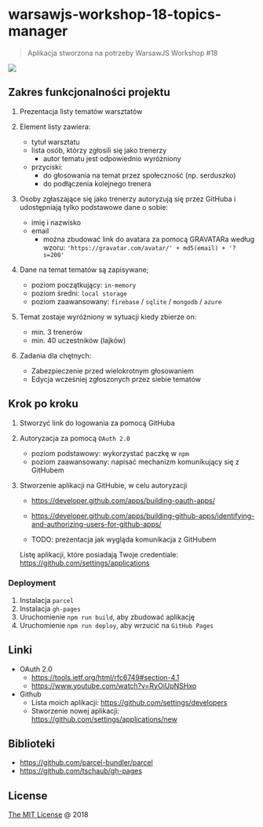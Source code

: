 # warsawjs-workshop-18-topics-manager 

> Aplikacja stworzona na potrzeby WarsawJS Workshop #18

![](http://warsawjs.com/assets/images/logo/logo-transparent-240x240.png)

## Zakres funkcjonalności projektu

1. Prezentacja listy tematów warsztatów

2. Element listy zawiera:
    - tytuł warsztatu
    - lista osób, którzy zgłosili się jako trenerzy
        - autor tematu jest odpowiednio wyróżniony
    - przyciski:
        - do głosowania na temat przez społeczność (np. serduszko)
        - do podłączenia kolejnego trenera

3. Osoby zgłaszające się jako trenerzy autoryzują się przez GitHuba
    i udostępniają tylko podstawowe dane o sobie:
    - imię i nazwisko
    - email
        - można zbudować link do avatara za pomocą GRAVATARa według wzoru:
            `'https://gravatar.com/avatar/' + md5(email) + '?s=200'`

4. Dane na temat tematów są zapisywane;
    - poziom początkujący: `in-memory`
    - poziom średni: `local storage`
    - poziom zaawansowany: `firebase` / `sqlite` / `mongodb` / `azure`

5. Temat zostaje wyróżniony w sytuacji kiedy zbierze on:
    - min. 3 trenerów
    - min. 40 uczestników (lajków)

6. Zadania dla chętnych:
    - Zabezpieczenie przed wielokrotnym głosowaniem
    - Edycja wcześniej zgłoszonych przez siebie tematów

## Krok po kroku

1. Stworzyć link do logowania za pomocą GitHuba

2. Autoryzacja za pomocą `OAuth 2.0`

    - poziom podstawowy: wykorzystać paczkę w `npm`
    - poziom zaawansowany: napisać mechanizm komunikujący się z GitHubem

2. Stworzenie aplikacji na GitHubie, w celu autoryzacji
    - https://developer.github.com/apps/building-oauth-apps/
    - https://developer.github.com/apps/building-github-apps/identifying-and-authorizing-users-for-github-apps/

    - TODO: prezentacja jak wygląda komunikacja z GitHubem
    
    Listę aplikacji, które posiadają Twoje credentiale:
    https://github.com/settings/applications

### Deployment

1. Instalacja `parcel`
2. Instalacja `gh-pages`
3. Uruchomienie `npm run build`, aby zbudować aplikację
4. Uruchomienie `npm run deploy`, aby wrzucić na `GitHub Pages`

## Linki

* OAuth 2.0
    - https://tools.ietf.org/html/rfc6749#section-4.1
    - https://www.youtube.com/watch?v=RyOiUpNSHxo
* Github
    - Lista moich aplikacji: https://github.com/settings/developers
    - Stworzenie nowej aplikacji: https://github.com/settings/applications/new

## Biblioteki

* https://github.com/parcel-bundler/parcel
* https://github.com/tschaub/gh-pages

## License

[The MIT License](http://piecioshka.mit-license.org) @ 2018
